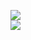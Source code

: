 [![](https://img.shields.io/badge/Made%20With-Github%20Spray-lightgrey.svg?style=for-the-badge&logo=github)](https://github.com/Annihil/github-spray#28410)  
[![](https://i.imgur.com/2DrTn0Z.gif)](https://github.com/Annihil/github-spray)